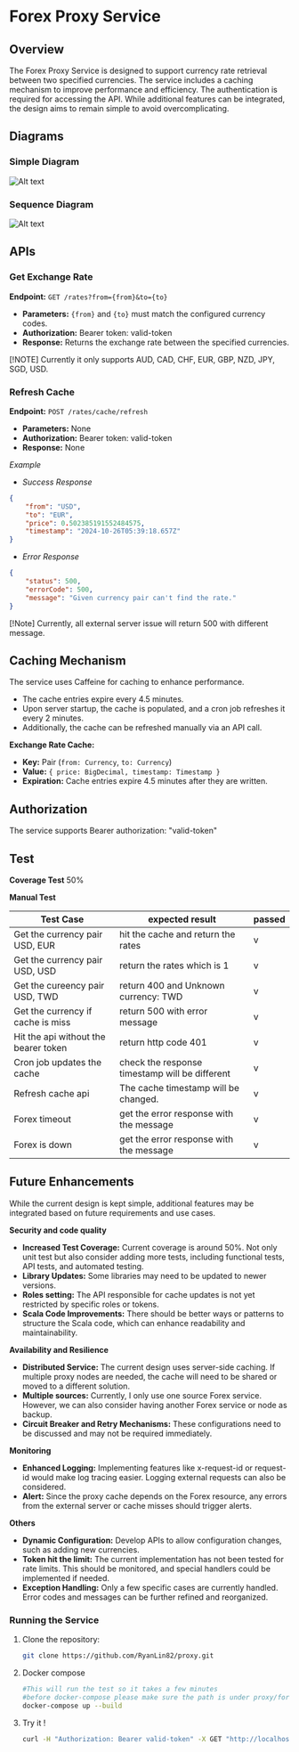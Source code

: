 # Forex Proxy Service

## Overview
The Forex Proxy Service is designed to support currency rate retrieval between two specified currencies. 
The service includes a caching mechanism to improve performance and efficiency.
The authentication is required for accessing the API.
While additional features can be integrated, the design aims to remain simple to avoid overcomplicating.

## Diagrams
### Simple Diagram
![Alt text](./proxy-diagram.jpg)

### Sequence Diagram
![Alt text](./seq-proxy-diagram.jpg)
## APIs
### Get Exchange Rate
**Endpoint:** `GET /rates?from={from}&to={to}`

- **Parameters:** `{from}` and `{to}` must match the configured currency codes.
- **Authorization:** Bearer token: valid-token
- **Response:** Returns the exchange rate between the specified currencies.

[!NOTE] 
Currently it only supports AUD, CAD, CHF, EUR, GBP, NZD, JPY, SGD, USD.

### Refresh Cache
**Endpoint:** `POST /rates/cache/refresh`

- **Parameters:** None
- **Authorization:** Bearer token: valid-token
- **Response:** None

*Example*
- *Success Response*
```json
{
    "from": "USD",
    "to": "EUR",
    "price": 0.502385191552484575,
    "timestamp": "2024-10-26T05:39:18.657Z"
}
```
- *Error Response*
```json
{
    "status": 500,
    "errorCode": 500,
    "message": "Given currency pair can't find the rate."
}
```

[!Note] 
Currently, all external server issue will return 500 with different message.


## Caching Mechanism
The service uses Caffeine for caching to enhance performance.
- The cache entries expire every 4.5 minutes.
- Upon server startup, the cache is populated, and a cron job refreshes it every 2 minutes.
- Additionally, the cache can be refreshed manually via an API call.

**Exchange Rate Cache:**
 - **Key:** Pair (`from: Currency`, `to: Currency`)
 - **Value:** `{ price: BigDecimal, timestamp: Timestamp }`
 - **Expiration:** Cache entries expire 4.5 minutes after they are written.

## Authorization
The service supports Bearer authorization: "valid-token"

## Test
**Coverage Test**
50%

**Manual Test**

| Test Case                          | expected result                                | passed |
|------------------------------------|------------------------------------------------|--------|
| Get the currency pair USD, EUR     | hit the cache and return the rates             | v      |
| Get the currency pair USD, USD     | return the rates which is 1                    | v      |
|Get the cureency pair USD, TWD | return 400 and Unknown currency: TWD           | v      |
| Get the currency if cache is miss  | return 500 with error message                  | v      |
| Hit the api without the bearer token | return http code 401                           | v      |
| Cron job updates the cache         | check the response timestamp will be different | v      |
| Refresh cache api | The cache timestamp will be changed. | v |
| Forex timeout                      | get the error response with the message        | v      |
| Forex is down                      | get the error response with the message        | v      |

## Future Enhancements
While the current design is kept simple, additional features may be integrated based on future requirements and use cases.

**Security and code quality**
- **Increased Test Coverage:** Current coverage is around 50%. Not only unit test but also consider adding more tests, including functional tests, API tests, and automated testing.
- **Library Updates:** Some libraries may need to be updated to newer versions.
- **Roles setting:** The API responsible for cache updates is not yet restricted by specific roles or tokens.
- **Scala Code Improvements:** There should be better ways or patterns to structure the Scala code, which can enhance readability and maintainability.

**Availability and Resilience**
- **Distributed Service:** The current design uses server-side caching. If multiple proxy nodes are needed, the cache will need to be shared or moved to a different solution.
- **Multiple sources:** Currently, I only use one source Forex service. However, we can also consider having another Forex service or node as backup.
- **Circuit Breaker and Retry Mechanisms:** These configurations need to be discussed and may not be required immediately.

**Monitoring**
- **Enhanced Logging:** Implementing features like x-request-id or request-id would make log tracing easier. Logging external requests can also be considered.
- **Alert:** Since the proxy cache depends on the Forex resource, any errors from the external server or cache misses should trigger alerts.

**Others**
- **Dynamic Configuration:** Develop APIs to allow configuration changes, such as adding new currencies.
- **Token hit the limit:** The current implementation has not been tested for rate limits. This should be monitored, and special handlers could be implemented if needed.
- **Exception Handling:** Only a few specific cases are currently handled. Error codes and messages can be further refined and reorganized.

### Running the Service
1. Clone the repository:
   ```bash
   git clone https://github.com/RyanLin82/proxy.git
2. Docker compose
   ```bash
   #This will run the test so it takes a few minutes
   #before docker-compose please make sure the path is under proxy/forex-mtl
   docker-compose up --build
3. Try it !
   ```bash
   curl -H "Authorization: Bearer valid-token" -X GET "http://localhost:9000/rates?from=USD&to=EUR"